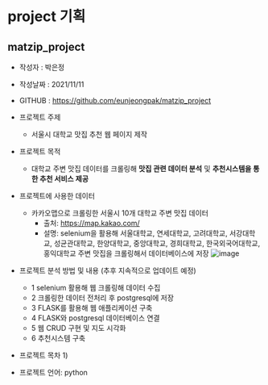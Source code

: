 # project 기획

## matzip_project
  - 작성자 : 박은정
  - 작성날짜 : 2021/11/11
  - GITHUB : https://github.com/eunjeongpak/matzip_project
 
- 프로젝트 주제
    - 서울시 대학교 맛집 추천 웹 페이지 제작
    
- 프로젝트 목적
    - 대학교 주변 맛집 데이터를 크롤링해 **맛집 관련 데이터 분석** 및 **추천시스템을 통한 추천 서비스 제공**

- 프로젝트에 사용한 데이터
    - 카카오맵으로 크롤링한 서울시 10개 대학교 주변 맛집 데이터
      - 출처: https://map.kakao.com/
      - 설명: selenium을 활용해 서울대학교, 연세대학교, 고려대학교, 서강대학교, 성균관대학교, 한양대학교, 중앙대학교, 경희대학교, 한국외국어대학교, 홍익대학교 주변 맛집을 크롤링해서 데이터베이스에 저장
        ![image](https://user-images.githubusercontent.com/76864400/141224642-0ff09948-7428-40d4-8a07-e2c81d06cb07.png)

- 프로젝트 분석 방법 및 내용 (추후 지속적으로 업데이트 예정)
  - 1 selenium 활용해 웹 크롤링해 데이터 수집
  - 2 크롤링한 데이터 전처리 후 postgresql에 저장
  - 3 FLASK를 활용해 웹 애플리케이션 구축
  - 4 FLASK와 postgresql 데이터베이스 연결
  - 5 웹 CRUD 구현 및 지도 시각화
  - 6 추천시스템 구축

- 프로젝트 목차
  1) 

- 프로젝트 언어: python








